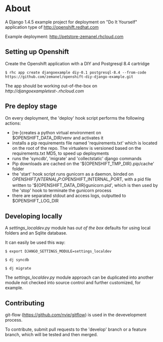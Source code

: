 About
=====

A Django 1.4.5 example project for deployment on "Do It Yourself" application type of http://openshift.redhat.com

Example deployment: http://petstore-zemanel.rhcloud.com

Setting up Openshift
--------------------

Create the Openshift application with a DIY and Postgresql 8.4 cartridge

    $ rhc app create djangoexample diy-0.1 postgresql-8.4 --from-code https://github.com/zemanel/openshift-diy-django-example.git

The app should be working out-of-the-box on *http://djangoexampletest-<YOUR NAMESPACE>.rhcloud.com*

Pre deploy stage
----------------

On every deployment, the 'deploy' hook script performs the following actions:

* [re-]creates a python virtual environment on $OPENSHIFT_DATA_DIR/venv and activates it
* installs a pip requirements file named 'requirements.txt' which is located on the root of the repo.
The virtualenv is versioned based on the requirements.txt MD5, to speed up deployments
* runs the 'syncdb', 'migrate' and 'collectstatic' django commands
* Pip downloads are cached on the '${OPENSHIFT_TMP_DIR}.pip/cache' folder
* the 'start' hook script runs gunicorn as a daemon, binded on $OPENSHIFT_INTERNAL_IP:$OPENSHIFT_INTERNAL_PORT,
with a pid file written to '${OPENSHIFT_DATA_DIR}gunicorn.pid', which is then used by the 'stop' hook to terminate the gunicorn process
* there are separated stdout and access logs, outputted to $OPENSHIFT_LOG_DIR  
    

Developing locally
------------------

A *settings_localdev.py* module has *out of the box* defaults for using local folders and an Sqlite database.

It can easily be used this way:

    $ export DJANGO_SETTINGS_MODULE=settings_localdev

    $ dj syncdb

    $ dj migrate

The *settings_localdev.py* module approach can be duplicated into another module not checked into source control and
further customized, for example.

Contributing
------------

git-flow (https://github.com/nvie/gitflow) is used in the devevelopment process.

To contribute, submit pull requests to the 'develop' branch or a feature branch, which will be tested and then merged.







